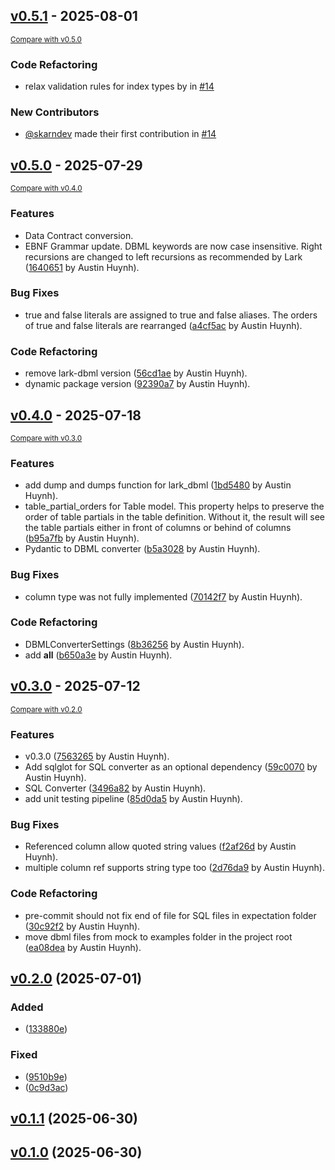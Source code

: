 <!-- insertion marker -->
## [v0.5.1](https://github.com/daihuynh/lark-dbml/releases/tag/v0.5.1) - 2025-08-01

<small>[Compare with v0.5.0](https://github.com/daihuynh/lark-dbml/compare/v0.5.0...v0.5.1)</small>

### Code Refactoring
- relax validation rules for index types by in [#14](https://github.com/daihuynh/lark-dbml/pull/14)

### New Contributors
- [@skarndev](https://github.com/skarndev) made their first contribution in [#14](https://github.com/daihuynh/lark-dbml/pull/14)


## [v0.5.0](https://github.com/daihuynh/lark-dbml/releases/tag/v0.5.0) - 2025-07-29

<small>[Compare with v0.4.0](https://github.com/daihuynh/lark-dbml/compare/v0.4.0...v0.5.0)</small>

### Features

- Data Contract conversion.
- EBNF Grammar update. DBML keywords are now case insensitive. Right recursions are changed to left recursions as recommended by Lark ([1640651](https://github.com/daihuynh/lark-dbml/commit/164065113175b809b22a09ad1aa9ba52fc12ea0f) by Austin Huynh).

### Bug Fixes

- true and false literals are assigned to true and false aliases. The orders of true and false literals are rearranged ([a4cf5ac](https://github.com/daihuynh/lark-dbml/commit/a4cf5ac26787e8ef608130b5522ff99e65069af8) by Austin Huynh).

### Code Refactoring

- remove lark-dbml version ([56cd1ae](https://github.com/daihuynh/lark-dbml/commit/56cd1aeaec13a0a08c74fea3c8cfe74e189b5e78) by Austin Huynh).
- dynamic package version ([92390a7](https://github.com/daihuynh/lark-dbml/commit/92390a71daa9b1899d23f4eebcb54819499a70bf) by Austin Huynh).

## [v0.4.0](https://github.com/daihuynh/lark-dbml/releases/tag/v0.4.0) - 2025-07-18

<small>[Compare with v0.3.0](https://github.com/daihuynh/lark-dbml/compare/v0.3.0...v0.4.0)</small>

### Features

- add dump and dumps function for lark_dbml ([1bd5480](https://github.com/daihuynh/lark-dbml/commit/1bd54808daeb91b2d84f8d454c194d1590ce465a) by Austin Huynh).
- table_partial_orders for Table model. This property helps to preserve the order of table partials in the table definition. Without it, the result will see the table partials either in front of columns or behind of columns ([b95a7fb](https://github.com/daihuynh/lark-dbml/commit/b95a7fb450548df46d30379efaa3923a94c6a45c) by Austin Huynh).
- Pydantic to DBML converter ([b5a3028](https://github.com/daihuynh/lark-dbml/commit/b5a3028882fc3d3521ec4e7a56573c4896f78bc4) by Austin Huynh).

### Bug Fixes

- column type was not fully implemented ([70142f7](https://github.com/daihuynh/lark-dbml/commit/70142f70cd5d4f9dfc013e49b51d57f0c2441a06) by Austin Huynh).

### Code Refactoring

- DBMLConverterSettings ([8b36256](https://github.com/daihuynh/lark-dbml/commit/8b36256943e1171364d7049cd925ea2141c59fa6) by Austin Huynh).
- add __all__ ([b650a3e](https://github.com/daihuynh/lark-dbml/commit/b650a3e85ef3a0860fe9491320db6cdd7bdd0b6f) by Austin Huynh).

## [v0.3.0](https://github.com/daihuynh/lark-dbml/releases/tag/v0.3.0) - 2025-07-12

<small>[Compare with v0.2.0](https://github.com/daihuynh/lark-dbml/compare/v0.2.0...v0.3.0)</small>

### Features

- v0.3.0 ([7563265](https://github.com/daihuynh/lark-dbml/commit/75632650100ce454e93ab78327aff46ec77ff17b) by Austin Huynh).
- Add sqlglot for SQL converter as an optional dependency ([59c0070](https://github.com/daihuynh/lark-dbml/commit/59c0070d9a4fa9d5d1a939c2748953c7828320b7) by Austin Huynh).
- SQL Converter ([3496a82](https://github.com/daihuynh/lark-dbml/commit/3496a826ceca8eeafaee77aae03703f51832c8a0) by Austin Huynh).
- add unit testing pipeline ([85d0da5](https://github.com/daihuynh/lark-dbml/commit/85d0da593c2ba28cc04fe9edbed38992fe1aad31) by Austin Huynh).

### Bug Fixes

- Referenced column allow quoted string values ([f2af26d](https://github.com/daihuynh/lark-dbml/commit/f2af26d0f8c17fd21e1161de71b627b0ac688510) by Austin Huynh).
- multiple column ref supports string type too ([2d76da9](https://github.com/daihuynh/lark-dbml/commit/2d76da936c1bd30992be60795a0663a178c0714f) by Austin Huynh).

### Code Refactoring

- pre-commit should not fix end of file for SQL files in expectation folder ([30c92f2](https://github.com/daihuynh/lark-dbml/commit/30c92f28482abbab9332f9abcc4b10c325274a5f) by Austin Huynh).
- move dbml files from mock to examples folder in the project root ([ea08dea](https://github.com/daihuynh/lark-dbml/commit/ea08deaa35c094398faf3053cc890c84cf5cde08) by Austin Huynh).



<a name="v0.2.0"></a>

## [v0.2.0](https://github.com/daihuynh/lark-dbml/compare/v0.1.1...v0.2.0) (2025-07-01)

### Added
-  ([133880e](https://github.com/daihuynh/lark-dbml/commit/133880e05b56600b8cac6063f6b7be21f71fcac1))

### Fixed

-  ([9510b9e](https://github.com/daihuynh/lark-dbml/commit/9510b9e29a97e1f6d8b71ccfd0ce10712c626d9f))
-  ([0c9d3ac](https://github.com/daihuynh/lark-dbml/commit/0c9d3ac5ee99cf499ef1e491ac7a1d951af10469))

<a name="v0.1.1"></a>

## [v0.1.1](https://github.com/daihuynh/lark-dbml/compare/v0.1.0...v0.1.1) (2025-06-30)

<a name="v0.1.0"></a>

## [v0.1.0](https://github.com/daihuynh/lark-dbml/compare/7551b9fc12e2fc49cc7eaf613bb083655d52347a...v0.1.0) (2025-06-30)
